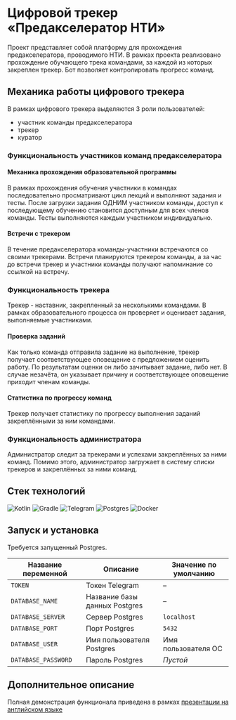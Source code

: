 # Цифровой трекер «Предакселератор НТИ»

Проект представляет собой платформу для прохождения предакселератора, проводимого НТИ. В рамках проекта реализовано
прохождение обучающего трека командами, за каждой из которых закреплен трекер. Бот позволяет контролировать прогресс
команд.

## Механика работы цифрового трекера

В рамках цифрового трекера выделяются 3 роли пользователей:

* участник команды предакселератора
* трекер
* куратор

### Функциональность участников команд предакселератора

#### Механика прохождения образовательной программы

В рамках прохождения обучения участники в командах последовательно просматривают цикл лекций и выполняют задания и
тесты.
После загрузки задания ОДНИМ участником команды, доступ к последующему обучению становится доступным для всех членов
команды. Тесты выполняются каждым участником индивидуально.

#### Встречи с трекером

В течение предакселератора команды-участники встречаются со своими трекерами. Встречи планируются трекером команды, а за
час до встречи трекер и участники команды получают напоминание со ссылкой на встречу.

### Функциональность трекера

Трекер - наставник, закрепленный за несколькими командами. В рамках образовательного процесса он проверяет и оценивает
задания, выполняемые участниками.

#### Проверка заданий

Как только команда отправила задание на выполнение, трекер получает соответствующее оповещение с предложением оценить
работу. По результатам оценки он либо зачитывает задание, либо нет. В случае незачёта, он указывает причину и
соответствующее оповещение приходит членам команды.

#### Статистика по прогрессу команд

Трекер получает статистику по прогрессу выполнения заданий закреплёнными за ним командами.

### Функциональность администратора

Администратор следит за трекерами и успехами закреплённых за ними команд. Помимо этого, администратор загружает в
систему списки трекеров и закреплённых за ними команд.

## Стек технологий
![Kotlin](https://img.shields.io/badge/kotlin-%237F52FF.svg?style=for-the-badge&logo=kotlin&logoColor=white)
![Gradle](https://img.shields.io/badge/Gradle-02303A.svg?style=for-the-badge&logo=Gradle&logoColor=white)
![Telegram](https://img.shields.io/badge/Telegram-2CA5E0?style=for-the-badge&logo=telegram&logoColor=white)
![Postgres](https://img.shields.io/badge/postgres-%23316192.svg?style=for-the-badge&logo=postgresql&logoColor=white)
![Docker](https://img.shields.io/badge/docker-%230db7ed.svg?style=for-the-badge&logo=docker&logoColor=white)

## Запуск и установка

Требуется запущенный Postgres.

| Название переменной | Описание                      | Значение по умолчанию |
|---------------------|-------------------------------|-----------------------|
| `TOKEN`             | Токен Telegram                | –                     |
| `DATABASE_NAME`     | Название базы данных Postgres | –                     |
| `DATABASE_SERVER`   | Сервер Postgres               | `localhost`           |
| `DATABASE_PORT`     | Порт Postgres                 | `5432`                |
| `DATABASE_USER`     | Имя пользователя Postgres     | Имя пользователя ОС   |
| `DATABASE_PASSWORD` | Пароль Postgres               | *Пустой*              |

## Дополнительное описание
Полная демонстрация функционала приведена в рамках [презентации на английском языке](https://disk.yandex.ru/i/aWONviBDWWSwFQ)

